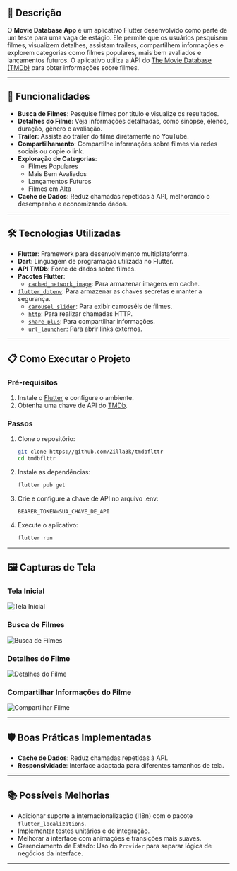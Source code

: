## 📖 **Descrição**

O **Movie Database App** é um aplicativo Flutter desenvolvido como parte de um teste para uma vaga de estágio. Ele permite que os usuários pesquisem filmes, visualizem detalhes, assistam trailers, compartilhem informações e explorem categorias como filmes populares, mais bem avaliados e lançamentos futuros. O aplicativo utiliza a API do [The Movie Database (TMDb)](https://www.themoviedb.org/) para obter informações sobre filmes.

---

## 🚀 **Funcionalidades**

- **Busca de Filmes**: Pesquise filmes por título e visualize os resultados.
- **Detalhes do Filme**: Veja informações detalhadas, como sinopse, elenco, duração, gênero e avaliação.
- **Trailer**: Assista ao trailer do filme diretamente no YouTube.
- **Compartilhamento**: Compartilhe informações sobre filmes via redes sociais ou copie o link.
- **Exploração de Categorias**:
  - Filmes Populares
  - Mais Bem Avaliados
  - Lançamentos Futuros
  - Filmes em Alta
- **Cache de Dados**: Reduz chamadas repetidas à API, melhorando o desempenho e economizando dados.

---

## 🛠️ **Tecnologias Utilizadas**

- **Flutter**: Framework para desenvolvimento multiplataforma.
- **Dart**: Linguagem de programação utilizada no Flutter.
- **API TMDb**: Fonte de dados sobre filmes.
- **Pacotes Flutter**:
  - [`cached_network_image`](https://pub.dev/packages/cached_network_image): Para armazenar imagens em cache.
- [`flutter_dotenv`](https://pub.dev/packages/flutter_dotenv): Para armazenar as chaves secretas e manter a segurança.
  - [`carousel_slider`](https://pub.dev/packages/carousel_slider): Para exibir carrosséis de filmes.
  - [`http`](https://pub.dev/packages/http): Para realizar chamadas HTTP.
  - [`share_plus`](https://pub.dev/packages/share_plus): Para compartilhar informações.
  - [`url_launcher`](https://pub.dev/packages/url_launcher): Para abrir links externos.

---

## 📋 **Como Executar o Projeto**

### **Pré-requisitos**

1. Instale o [Flutter](https://flutter.dev/docs/get-started/install) e configure o ambiente.
2. Obtenha uma chave de API do [TMDb](https://www.themoviedb.org/documentation/api).

### **Passos**

1. Clone o repositório:
   ```bash
   git clone https://github.com/Zilla3k/tmdbflttr
   cd tmdbflttr
   ```
2. Instale as dependências:
   ```bash
   flutter pub get
   ```
3. Crie e configure a chave de API no arquivo .env:
   ```dart
   BEARER_TOKEN=SUA_CHAVE_DE_API
   ```
4. Execute o aplicativo:
   ```bash
   flutter run
   ```

---

## 🖼️ **Capturas de Tela**

### **Tela Inicial**

![Tela Inicial](assets/screenshots/home.png)

### **Busca de Filmes**

![Busca de Filmes](assets/screenshots/search.png)

### **Detalhes do Filme**

![Detalhes do Filme](assets/screenshots/details.png)

### **Compartilhar Informações do Filme**

![Compartilhar Filme](assets/screenshots/share.png)

---

## 🛡️ **Boas Práticas Implementadas**

- **Cache de Dados**: Reduz chamadas repetidas à API.
- **Responsividade**: Interface adaptada para diferentes tamanhos de tela.

---

## 📚 **Possíveis Melhorias**

- Adicionar suporte a internacionalização (i18n) com o pacote `flutter_localizations`.
- Implementar testes unitários e de integração.
- Melhorar a interface com animações e transições mais suaves.
- Gerenciamento de Estado: Uso do `Provider` para separar lógica de negócios da interface.

---
